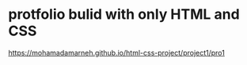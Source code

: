# protfolio bulid with only HTML and CSS
https://mohamadamarneh.github.io/html-css-project/project1/pro1
